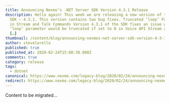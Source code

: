 ```yaml
---
title: Announcing Nexmo’s .NET Server SDK Version 4.3.1 Release
description: Hello again! This week we are releasing a new version of the .NET
  SDK – 4.3.1. This version contains two bug fixes. Truncated ‘loop’ Parameter
  in Stream and Talk Commands Version 4.3.1 of the SDK fixes an issue where the
  ‘loop’ parameter would be truncated if set to 0 in Voice API Stream and Talk
  […]
thumbnail: /content/blog/announcing-nexmos-net-server-sdk-version-4-3-1-release-dr/E_Dotnet-SDK-Update_1200x600.png
author: stevelorello
published: true
published_at: 2020-02-24T15:08:38.000Z
comments: true
category: release
tags:
  - dotnet
canonical: https://www.nexmo.com/legacy-blog/2020/02/24/announcing-nexmos-net-server-sdk-version-4-3-1-release-dr
redirect: https://www.nexmo.com/legacy-blog/2020/02/24/announcing-nexmos-net-server-sdk-version-4-3-1-release-dr
---
```


Content to be migrated...
